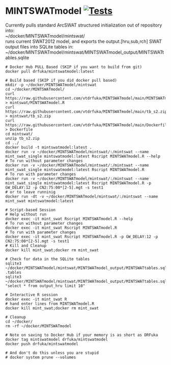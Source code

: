 # MINTSWATmodel [![Tests](https://github.com/mintproject/MINTSWATmodel/actions/workflows/test.yml/badge.svg)](https://github.com/mintproject/MINTSWATmodel/actions/workflows/test.yml)


Currently pulls standard ArcSWAT structured initialization out of repository into: \
~/docker/MINTSWATmodel/mintswat/ \
runs current SWAT2012 model, and exports the output.[hru,sub,rch] SWAT output files into SQLite tables in: \
~/docker/MINTSWATmodel/mintswat/MINTSWATmodel_output/MINTSWATtables.sqlite 


```
# Docker Hub PULL Based (SKIP if you want to build from git)
docker pull drfuka/mintswatmodel:latest

# Build based (SKIP if you did docker pull based)
mkdir -p ~/docker/MINTSWATmodel/mintswat
cd ~/docker/MINTSWATmodel/
curl https://raw.githubusercontent.com/vtdrfuka/MINTSWATmodel/main/MINTSWATmodel.R > mintswat/MINTSWATmodel.R
curl https://raw.githubusercontent.com/vtdrfuka/MINTSWATmodel/main/tb_s2.zip > mintswat/tb_s2.zip
curl https://raw.githubusercontent.com/vtdrfuka/MINTSWATmodel/main/Dockerfile > Dockerfile
cd mintswat/
unzip tb_s2.zip
cd ../
docker build -t mintswatmodel:latest .
docker run -v ~/docker/MINTSWATmodel/mintswat/:/mintswat --name mint_swat_single mintswatmodel:latest Rscript MINTSWATmodel.R --help
# To run without parameter changes
docker run -v ~/docker/MINTSWATmodel/mintswat/:/mintswat --name mint_swat_single mintswatmodel:latest Rscript MINTSWATmodel.R
# To run with parameter changes
docker run -v ~/docker/MINTSWATmodel/mintswat/:/mintswat --name mint_swat_single mintswatmodel:latest Rscript MINTSWATmodel.R -p GW_DELAY:12 -p CN2:75:00*[2-5].mgt -s test1
# or to leave runninig
docker run -dt -v ~/docker/MINTSWATmodel/mintswat/:/mintswat --name mint_swat mintswatmodel:latest

# Script-based Session
# Help without run
docker exec -it mint_swat Rscript MINTSWATmodel.R --help
# To run without parameter changes
docker exec -it mint_swat Rscript MINTSWATmodel.R 
# To run with parameter changes
docker exec -it mint_swat Rscript MINTSWATmodel.R -p GW_DELAY:12 -p CN2:75:00*[2-5].mgt -s test1
# Kill and Cleanup
docker kill mint_swat;docker rm mint_swat

# Check for data in the SQLite tables
sqlite3 ~/docker/MINTSWATmodel/mintswat/MINTSWATmodel_output/MINTSWATtables.sqlite .tables
sqlite3 ~/docker/MINTSWATmodel/mintswat/MINTSWATmodel_output/MINTSWATtables.sqlite "select * from output_hru limit 10"

# Interactive R session
docker exec -it mint_swat R
# hand enter lines from MINTSWATmodel.R
docker kill mint_swat;docker rm mint_swat

# Cleanup
cd ~/docker/
rm -rf ~/docker/MINTSWATmodel

# Note on saving to Docker Hub if your memory is as short as DRFuka
docker tag mintswatmodel drfuka/mintswatmodel
docker push drfuka/mintswatmodel

# And don't do this unless you are stupid
# docker system prune --volumes
```
